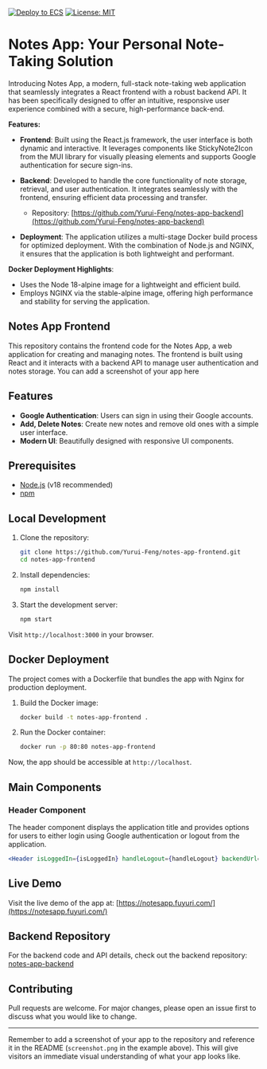 [![Deploy to ECS](https://github.com/Yurui-Feng/notes-app-frontend/actions/workflows/cd.yml/badge.svg)](https://github.com/Yurui-Feng/notes-app-frontend/actions/workflows/cd.yml)
[![License: MIT](https://img.shields.io/badge/License-MIT-yellow.svg)](https://opensource.org/licenses/MIT)
# Notes App: Your Personal Note-Taking Solution

Introducing Notes App, a modern, full-stack note-taking web application that seamlessly integrates a React frontend with a robust backend API. It has been specifically designed to offer an intuitive, responsive user experience combined with a secure, high-performance back-end.

**Features:**

- **Frontend**: Built using the React.js framework, the user interface is both dynamic and interactive. It leverages components like StickyNote2Icon from the MUI library for visually pleasing elements and supports Google authentication for secure sign-ins.

- **Backend**: Developed to handle the core functionality of note storage, retrieval, and user authentication. It integrates seamlessly with the frontend, ensuring efficient data processing and transfer.
  - Repository: [https://github.com/Yurui-Feng/notes-app-backend](https://github.com/Yurui-Feng/notes-app-backend)

- **Deployment**: The application utilizes a multi-stage Docker build process for optimized deployment. With the combination of Node.js and NGINX, it ensures that the application is both lightweight and performant.

**Docker Deployment Highlights**:
- Uses the Node 18-alpine image for a lightweight and efficient build.
- Employs NGINX via the stable-alpine image, offering high performance and stability for serving the application.

## Notes App Frontend

This repository contains the frontend code for the Notes App, a web application for creating and managing notes. The frontend is built using React and it interacts with a backend API to manage user authentication and notes storage.
  You can add a screenshot of your app here

## Features

- **Google Authentication**: Users can sign in using their Google accounts.
- **Add, Delete Notes**: Create new notes and remove old ones with a simple user interface.
- **Modern UI**: Beautifully designed with responsive UI components.

## Prerequisites

- [Node.js](https://nodejs.org/) (v18 recommended)
- [npm](https://npmjs.com/)

## Local Development

1. Clone the repository:
   ```sh
   git clone https://github.com/Yurui-Feng/notes-app-frontend.git
   cd notes-app-frontend
   ```

2. Install dependencies:
   ```sh
   npm install
   ```

3. Start the development server:
   ```sh
   npm start
   ```

Visit `http://localhost:3000` in your browser.

## Docker Deployment

The project comes with a Dockerfile that bundles the app with Nginx for production deployment.

1. Build the Docker image:
   ```sh
   docker build -t notes-app-frontend .
   ```

2. Run the Docker container:
   ```sh
   docker run -p 80:80 notes-app-frontend
   ```

Now, the app should be accessible at `http://localhost`.

## Main Components

### Header Component

The header component displays the application title and provides options for users to either login using Google authentication or logout from the application.

```jsx
<Header isLoggedIn={isLoggedIn} handleLogout={handleLogout} backendUrl={backendUrl} />
```

## Live Demo

Visit the live demo of the app at: [https://notesapp.fuyuri.com/](https://notesapp.fuyuri.com/)

## Backend Repository

For the backend code and API details, check out the backend repository: [notes-app-backend](https://github.com/Yurui-Feng/notes-app-backend)

## Contributing

Pull requests are welcome. For major changes, please open an issue first to discuss what you would like to change.

---

Remember to add a screenshot of your app to the repository and reference it in the README (`screenshot.png` in the example above). This will give visitors an immediate visual understanding of what your app looks like.
